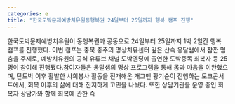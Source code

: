 ```yaml
---
categories: e
title: "한국도박문제예방치유원동행복권 24일부터 25일까지 행복 캠프 진행"
---
```

한국도박문제예방치유원이 동행복권과 공동으로 24일부터 25일까지 1박 2일간 행복 캠프를 진행했다. 이번 캠프는 충북 충주의 명상치유센터 깊은 산속 옹달샘에서 잠깐 멈춤을 주제로, 예방치유원의 공식 유튜브 채널 도박엔딩에 출연한 도박중독 회복자 등 25명이 참여해 진행됐다.참여자들은 옹달샘의 명상 프로그램을 통해 몸과 마음을 이완했으며, 단도박 이후 활발한 사회봉사 활동을 전개해온 개그맨 황기순이 진행하는 토크콘서트에서, 회복 이후의 삶에 대해 진지하게 고민을 나눴다. 또한 상담기관을 운영 중인 회복자 상담가와 함께 회복에 관한 즉